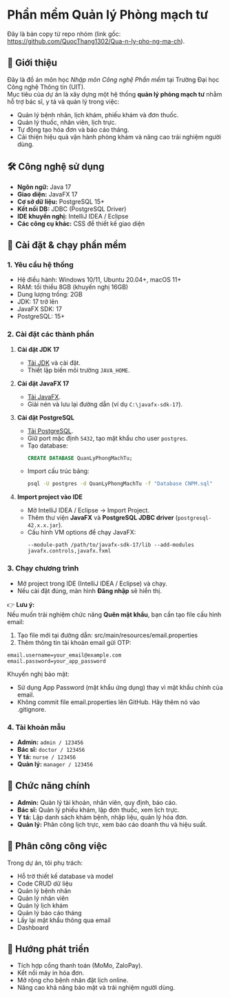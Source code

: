 # Phần mềm Quản lý Phòng mạch tư
Đây là bản copy từ repo nhóm (link gốc: https://github.com/QuocThang1302/Qua-n-ly-pho-ng-ma-ch).   
## 📌 Giới thiệu
Đây là đồ án môn học *Nhập môn Công nghệ Phần mềm* tại Trường Đại học Công nghệ Thông tin (UIT).  
Mục tiêu của dự án là xây dựng một hệ thống **quản lý phòng mạch tư** nhằm hỗ trợ bác sĩ, y tá và quản lý trong việc:
- Quản lý bệnh nhân, lịch khám, phiếu khám và đơn thuốc.
- Quản lý thuốc, nhân viên, lịch trực.
- Tự động tạo hóa đơn và báo cáo tháng.
- Cải thiện hiệu quả vận hành phòng khám và nâng cao trải nghiệm người dùng.

## 🛠️ Công nghệ sử dụng
- **Ngôn ngữ:** Java 17  
- **Giao diện:** JavaFX 17  
- **Cơ sở dữ liệu:** PostgreSQL 15+  
- **Kết nối DB:** JDBC (PostgreSQL Driver)  
- **IDE khuyến nghị:** IntelliJ IDEA / Eclipse  
- **Các công cụ khác:** CSS để thiết kế giao diện

## 🚀 Cài đặt & chạy phần mềm

### 1. Yêu cầu hệ thống
- Hệ điều hành: Windows 10/11, Ubuntu 20.04+, macOS 11+  
- RAM: tối thiểu 8GB (khuyến nghị 16GB)  
- Dung lượng trống: 2GB  
- JDK: 17 trở lên  
- JavaFX SDK: 17  
- PostgreSQL: 15+  

### 2. Cài đặt các thành phần
1. **Cài đặt JDK 17**  
   - [Tải JDK](https://jdk.java.net/) và cài đặt.  
   - Thiết lập biến môi trường `JAVA_HOME`.  

2. **Cài đặt JavaFX 17**  
   - [Tải JavaFX](https://gluonhq.com/products/javafx/).  
   - Giải nén và lưu lại đường dẫn (ví dụ `C:\javafx-sdk-17`).  

3. **Cài đặt PostgreSQL**  
   - [Tải PostgreSQL](https://www.postgresql.org/download/).  
   - Giữ port mặc định `5432`, tạo mật khẩu cho user `postgres`.  
   - Tạo database:
     ```sql
     CREATE DATABASE QuanLyPhongMachTu;
     ```
   - Import cấu trúc bảng:
     ```bash
     psql -U postgres -d QuanLyPhongMachTu -f "Database CNPM.sql"
     ```

4. **Import project vào IDE**  
   - Mở IntelliJ IDEA / Eclipse → Import Project.  
   - Thêm thư viện **JavaFX** và **PostgreSQL JDBC driver** (`postgresql-42.x.x.jar`).  
   - Cấu hình VM options để chạy JavaFX:
     ```
     --module-path /path/to/javafx-sdk-17/lib --add-modules javafx.controls,javafx.fxml
     ```
### 3. Chạy chương trình
- Mở project trong IDE (IntelliJ IDEA / Eclipse) và chạy.  
- Nếu cài đặt đúng, màn hình **Đăng nhập** sẽ hiển thị.  

👉 **Lưu ý:**  
Nếu muốn trải nghiệm chức năng **Quên mật khẩu**, bạn cần tạo file cấu hình email:  

1. Tạo file mới tại đường dẫn: src/main/resources/email.properties
2. Thêm thông tin tài khoản email gửi OTP:
```properties
email.username=your_email@example.com
email.password=your_app_password
```
Khuyến nghị bảo mật:
- Sử dụng App Password (mật khẩu ứng dụng) thay vì mật khẩu chính của email.
- Không commit file email.properties lên GitHub. Hãy thêm nó vào .gitignore.

### 4. Tài khoản mẫu
- **Admin:** `admin / 123456`  
- **Bác sĩ:** `doctor / 123456`  
- **Y tá:** `nurse / 123456`  
- **Quản lý:** `manager / 123456`  

## 📖 Chức năng chính
- **Admin:** Quản lý tài khoản, nhân viên, quy định, báo cáo.  
- **Bác sĩ:** Quản lý phiếu khám, lập đơn thuốc, xem lịch trực.  
- **Y tá:** Lập danh sách khám bệnh, nhập liệu, quản lý hóa đơn.  
- **Quản lý:** Phân công lịch trực, xem báo cáo doanh thu và hiệu suất.  

## 👥 Phân công công việc
Trong dự án, tôi phụ trách:
- Hỗ trờ thiết kế database và model
- Code CRUD dữ liệu
- Quản lý bệnh nhân
- Quản lý nhân viên
- Quản lý lịch khám
- Quản lý báo cáo tháng
- Lấy lại mật khẩu thông qua email
- Dashboard

## 📌 Hướng phát triển
- Tích hợp cổng thanh toán (MoMo, ZaloPay).  
- Kết nối máy in hóa đơn.  
- Mở rộng cho bệnh nhân đặt lịch online.  
- Nâng cao khả năng bảo mật và trải nghiệm người dùng.  

